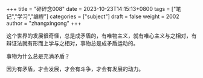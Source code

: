 +++
title = "碎碎念008"
date = 2023-10-23T14:15:13+0800
tags = ["笔记","学习","编程"]
categories = ["subject"]
draft = false
weight = 2002
author = "zhangxingong"
+++

这个世界的发展很奇怪，总是成矛盾的，有唯物主义，就有唯心主义与之相对，有辩证法就有形而上学与之相对，事物总是成矛盾运动的。

事物为什么总是充满矛盾？

因为有矛盾，才会发展，才会有斗争，才会有发展的动力。
